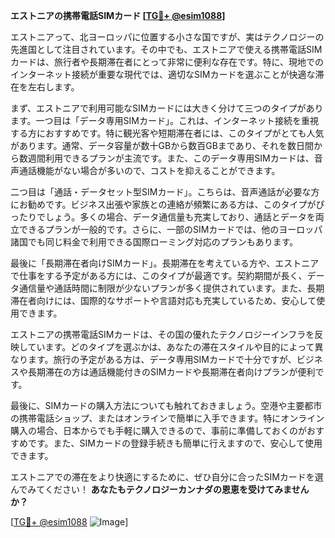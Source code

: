 **エストニアの携帯電話SIMカード [[TG💪+ @esim1088](https://t.me/s/esim1088)]**

エストニアって、北ヨーロッパに位置する小さな国ですが、実はテクノロジーの先進国として注目されています。その中でも、エストニアで使える携帯電話SIMカードは、旅行者や長期滞在者にとって非常に便利な存在です。特に、現地でのインターネット接続が重要な現代では、適切なSIMカードを選ぶことが快適な滞在を左右します。

まず、エストニアで利用可能なSIMカードには大きく分けて三つのタイプがあります。一つ目は「データ専用SIMカード」。これは、インターネット接続を重視する方におすすめです。特に観光客や短期滞在者には、このタイプがとても人気があります。通常、データ容量が数十GBから数百GBまであり、それを数日間から数週間利用できるプランが主流です。また、このデータ専用SIMカードは、音声通話機能がない場合が多いので、コストを抑えることができます。

二つ目は「通話・データセット型SIMカード」。こちらは、音声通話が必要な方にお勧めです。ビジネス出張や家族との連絡が頻繁にある方は、このタイプがぴったりでしょう。多くの場合、データ通信量も充実しており、通話とデータを両立できるプランが一般的です。さらに、一部のSIMカードでは、他のヨーロッパ諸国でも同じ料金で利用できる国際ローミング対応のプランもあります。

最後に「長期滞在者向けSIMカード」。長期滞在を考えている方や、エストニアで仕事をする予定がある方には、このタイプが最適です。契約期間が長く、データ通信量や通話時間に制限が少ないプランが多く提供されています。また、長期滞在者向けには、国際的なサポートや言語対応も充実しているため、安心して使用できます。

エストニアの携帯電話SIMカードは、その国の優れたテクノロジーインフラを反映しています。どのタイプを選ぶかは、あなたの滞在スタイルや目的によって異なります。旅行の予定がある方は、データ専用SIMカードで十分ですが、ビジネスや長期滞在の方は通話機能付きのSIMカードや長期滞在者向けプランが便利です。

最後に、SIMカードの購入方法についても触れておきましょう。空港や主要都市の携帯電話ショップ、またはオンラインで簡単に入手できます。特にオンライン購入の場合、日本からでも手軽に購入できるので、事前に準備しておくのがおすすめです。また、SIMカードの登録手続きも簡単に行えますので、安心して使用できます。

エストニアでの滞在をより快適にするために、ぜひ自分に合ったSIMカードを選んでみてください！ **あなたもテクノロジーカンナダの恩恵を受けてみませんか？**

[[TG💪+ @esim1088](https://t.me/s/esim1088) ![Image](https://i.postimg.cc/Y0z9fWf4/image.png)]